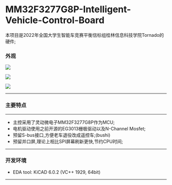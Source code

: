 # MM32F3277G8P-Intelligent-Vehicle-Control-Board
本项目是2022年全国大学生智能车竞赛平衡信标组桂林信息科技学院Tornado的硬件;<br>

### 外观
![](https://github.com/zenchrer/MM32F3277G8P-Intelligent-Vehicle-Control-Board/blob/main/images/00.jpg)

![](https://github.com/zenchrer/MM32F3277G8P-Intelligent-Vehicle-Control-Board/blob/main/images/01.jpg)

![](https://github.com/zenchrer/MM32F3277G8P-Intelligent-Vehicle-Control-Board/blob/main/images/02.jpg)
***
### 主要特点
***
+ 主控采用了灵动微电子MM32F3277G8P作为MCU;<br>
+ 电机驱动使用之前开源的EG3013栅极驱动以及N-Channel Mosfet;<br>
+ 预留S-bus接口,方便老车退役改成遥控车;(bushi)<br>
+ 预留并口屏,理论上相比SPI屏幕刷新更快,节约CPU时间;

***
### 开发环境
+ EDA tool: KiCAD 6.0.2 (VC++ 1929, 64bit)
***